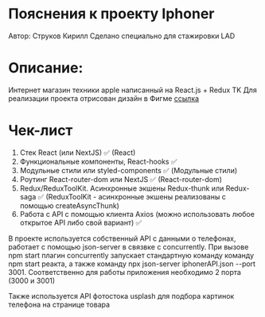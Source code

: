 # Пояснения к проекту Iphoner
Автор: Струков Кирилл
Сделано специально для стажировки LAD
# Описание: 
Интернет магазин техники apple написанный на React.js + Redux TK
Для реализации проекта отрисован дизайн в Фигме [ссылка](https://www.figma.com/file/Z3eALOeSaq0PF40zpR5qbt/%D0%9F%D1%80%D0%B8%D0%BB%D0%BE%D0%B6%D0%B5%D0%BD%D0%B8%D0%B5-%D0%BD%D0%B0-%D0%A0%D0%B5%D0%B0%D0%BA%D1%82-%D0%B4%D0%BB%D1%8F-%D1%81%D1%82%D0%B0%D0%B6%D0%B8%D1%80%D0%BE%D0%B2%D0%BA%D0%B8-Lad?node-id=0%3A1)
# Чек-лист
1. Стек React (или NextJS) ✅ (React)
2. Функциональные компоненты, React-hooks ✅
3. Модульные стили или styled-components ✅ (Модульные стили)
4. Роутинг React-router-dom или NextJS ✅ (React-router-dom)
5. Redux/ReduxToolKit. Асинхронные экшены Redux-thunk или Redux-saga ✅ (ReduxToolKit - асинхронные экшены реализованы с помощью createAsyncThunk)
6. Работа с API с помощью клиента Axios (можно использовать любое открытое API либо свой вариант) ✅ 

В проекте используется собственный API с данными о телефонах, работает с помощью json-server в связвке с concurrently.
При вызове npm start плагин concurrently запускает стандартную команду команду npm start реакта, а также команду npx json-server iphonerAPI.json --port 3001. Соответственно для работы приложения необходимо 2 порта (3000 и 3001) 

Также используется API фотостока usplash для подбора картинок телефона на странице товара